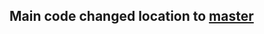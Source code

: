 ## Main code changed location to [master](https://github.com/OnerOS-Project/Web-Preview/tree/master)
